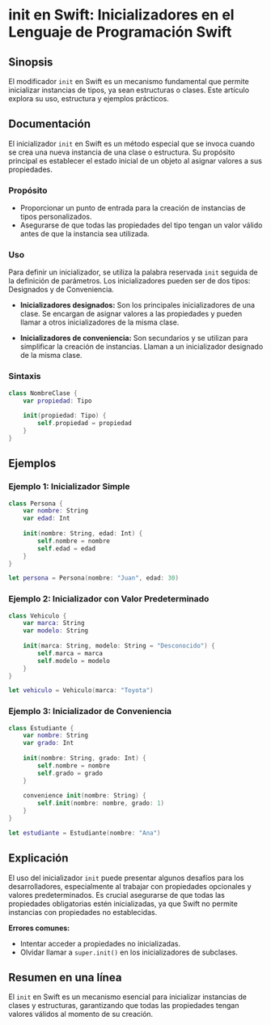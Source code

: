 <!--
Meta Description: # init en Swift: Inicializadores en el Lenguaje de Programación Swift ## Sinopsis El modificador `init` en Swift es un mecanismo fundamental que permi...
Meta Keywords: init, nombre, swift, string, propiedades
-->

# init en Swift: Inicializadores en el Lenguaje de Programación Swift

## Sinopsis
El modificador `init` en Swift es un mecanismo fundamental que permite inicializar instancias de tipos, ya sean estructuras o clases. Este artículo explora su uso, estructura y ejemplos prácticos.

## Documentación
El inicializador `init` en Swift es un método especial que se invoca cuando se crea una nueva instancia de una clase o estructura. Su propósito principal es establecer el estado inicial de un objeto al asignar valores a sus propiedades.

### Propósito
- Proporcionar un punto de entrada para la creación de instancias de tipos personalizados.
- Asegurarse de que todas las propiedades del tipo tengan un valor válido antes de que la instancia sea utilizada.

### Uso
Para definir un inicializador, se utiliza la palabra reservada `init` seguida de la definición de parámetros. Los inicializadores pueden ser de dos tipos: Designados y de Conveniencia.

- **Inicializadores designados:** Son los principales inicializadores de una clase. Se encargan de asignar valores a las propiedades y pueden llamar a otros inicializadores de la misma clase.
  
- **Inicializadores de conveniencia:** Son secundarios y se utilizan para simplificar la creación de instancias. Llaman a un inicializador designado de la misma clase.

### Sintaxis
```swift
class NombreClase {
    var propiedad: Tipo
    
    init(propiedad: Tipo) {
        self.propiedad = propiedad
    }
}
```

## Ejemplos

### Ejemplo 1: Inicializador Simple
```swift
class Persona {
    var nombre: String
    var edad: Int
    
    init(nombre: String, edad: Int) {
        self.nombre = nombre
        self.edad = edad
    }
}

let persona = Persona(nombre: "Juan", edad: 30)
```

### Ejemplo 2: Inicializador con Valor Predeterminado
```swift
class Vehiculo {
    var marca: String
    var modelo: String
    
    init(marca: String, modelo: String = "Desconocido") {
        self.marca = marca
        self.modelo = modelo
    }
}

let vehiculo = Vehiculo(marca: "Toyota")
```

### Ejemplo 3: Inicializador de Conveniencia
```swift
class Estudiante {
    var nombre: String
    var grado: Int
    
    init(nombre: String, grado: Int) {
        self.nombre = nombre
        self.grado = grado
    }
    
    convenience init(nombre: String) {
        self.init(nombre: nombre, grado: 1)
    }
}

let estudiante = Estudiante(nombre: "Ana")
```

## Explicación
El uso del inicializador `init` puede presentar algunos desafíos para los desarrolladores, especialmente al trabajar con propiedades opcionales y valores predeterminados. Es crucial asegurarse de que todas las propiedades obligatorias estén inicializadas, ya que Swift no permite instancias con propiedades no establecidas. 

**Errores comunes:**
- Intentar acceder a propiedades no inicializadas.
- Olvidar llamar a `super.init()` en los inicializadores de subclases.

## Resumen en una línea
El `init` en Swift es un mecanismo esencial para inicializar instancias de clases y estructuras, garantizando que todas las propiedades tengan valores válidos al momento de su creación.